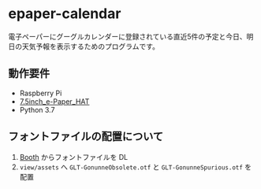 # epaper-calendar

電子ペーパーにグーグルカレンダーに登録されている直近5件の予定と今日、明日の天気予報を表示するためのプログラムです。

## 動作要件

- Raspberry Pi
- [7.5inch_e-Paper_HAT](https://www.waveshare.com/wiki/7.5inch_e-Paper_HAT)
- Python 3.7

## フォントファイルの配置について

1. [Booth](https://noraglyphs.booth.pm/items/687528) からフォントファイルを DL
1. `view/assets` へ `GLT-GonunneObsolete.otf` と `GLT-GonunneSpurious.otf` を配置
